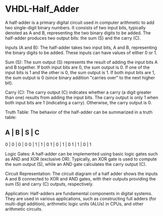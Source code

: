 # VHDL-Half_Adder
A half-adder is a primary digital circuit used in computer arithmetic to add two single-digit binary numbers. It consists of two input bits, typically denoted as A and B, representing the two binary digits to be added. The half-adder produces two output bits: the sum (S) and the carry (C).

Inputs (A and B):
The half-adder takes two input bits, A and B, representing the binary digits to be added. These inputs can have values of either 0 or 1.

Sum (S):
The sum output (S) represents the result of adding the input bits A and B together.
If both input bits are 0, the sum output is 0. If one of the input bits is 1 and the other is 0, the sum output is 1.
If both input bits are 1, the sum output is 0 (since binary addition "carries over" to the next higher bit).

Carry (C):
The carry output (C) indicates whether a carry (a digit greater than one) results from adding the input bits. The carry output is only 1 when both input bits are 1 (indicating a carry).
Otherwise, the carry output is 0.

Truth Table:
The behavior of the half-adder can be summarized in a truth table:

A | B | S | C
-------------
0 | 0 | 0 | 0
0 | 1 | 1 | 0
1 | 0 | 1 | 0
1 | 1 | 0 | 1

Logic Gates:
A half-adder can be implemented using basic logic gates such as AND and XOR (exclusive OR). Typically, an XOR gate is used to compute the sum output (S), while an AND gate calculates the carry output (C).

Circuit Representation:
The circuit diagram of a half adder shows the inputs A and B connected to XOR and AND gates, with their outputs providing the sum (S) and carry (C) outputs, respectively. 

Application:
Half-adders are fundamental components in digital systems. They are used in various applications, such as constructing full adders (for multi-digit addition), arithmetic logic units (ALUs) in CPUs, and other arithmetic circuits.
